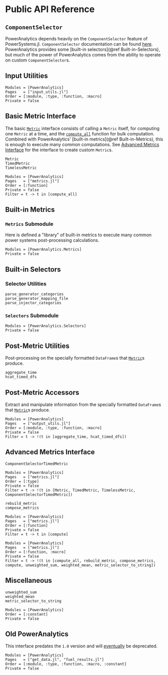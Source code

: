 # Public API Reference

## `ComponentSelector`

PowerAnalytics depends heavily on the `ComponentSelector` feature of PowerSystems.jl.
`ComponentSelector` documentation can be found
[here](https://nrel-sienna.github.io/PowerSystems.jl/stable/api/public/#InfrastructureSystems.ComponentSelector).
PowerAnalytics provides some [built-in selectors](@ref Built-in-Selectors), but much of the
power of PowerAnalytics comes from the ability to operate on custom `ComponentSelector`s.

## Input Utilities

```@autodocs
Modules = [PowerAnalytics]
Pages   = ["input_utils.jl"]
Order = [:module, :type, :function, :macro]
Private = false
```

## Basic Metric Interface

The basic [`Metric`](@ref) interface consists of calling a `Metric` itself, for computing
one `Metric` at a time, and the [`compute_all`](@ref) function for bulk computation. Combined with
PowerAnalytics' [built-in metrics](@ref Built-in-Metrics), this is enough to execute many
common computations. See [Advanced Metrics Interface](@ref) for the interface to create
custom `Metric`s.

```@docs
Metric
TimedMetric
TimelessMetric
```

```@autodocs
Modules = [PowerAnalytics]
Pages   = ["metrics.jl"]
Order = [:function]
Private = false
Filter = t -> t in [compute_all]
```

## Built-in Metrics

### `Metrics` Submodule

Here is defined a "library" of built-in metrics to execute many common power systems
post-processing calculations.

```@autodocs
Modules = [PowerAnalytics.Metrics]
Private = false
```

## Built-in Selectors

### Selector Utilities

```@docs
parse_generator_categories
parse_generator_mapping_file
parse_injector_categories
```

### `Selectors` Submodule

```@autodocs
Modules = [PowerAnalytics.Selectors]
Private = false
```

## Post-Metric Utilities

Post-processing on the specially formatted `DataFrame`s that [`Metric`](@ref)s produce.

```@docs
aggregate_time
hcat_timed_dfs
```

## Post-Metric Accessors

Extract and manipulate information from the specially formatted `DataFrame`s that [`Metric`](@ref)s produce.

```@autodocs
Modules = [PowerAnalytics]
Pages   = ["output_utils.jl"]
Order = [:module, :type, :function, :macro]
Private = false
Filter = t -> !(t in [aggregate_time, hcat_timed_dfs])
```

## Advanced Metrics Interface

```@docs
ComponentSelectorTimedMetric
```

```@autodocs
Modules = [PowerAnalytics]
Pages   = ["metrics.jl"]
Order = [:type]
Private = false
Filter = t -> !(t in [Metric, TimedMetric, TimelessMetric, ComponentSelectorTimedMetric])
```

```@docs
rebuild_metric
compose_metrics
```

```@autodocs
Modules = [PowerAnalytics]
Pages   = ["metrics.jl"]
Order = [:function]
Private = false
Filter = t -> t in [compute]
```

```@autodocs
Modules = [PowerAnalytics]
Pages   = ["metrics.jl"]
Order = [:function, :macro]
Private = false
Filter = t -> !(t in [compute_all, rebuild_metric, compose_metrics, compute, unweighted_sum, weighted_mean, metric_selector_to_string])
```

## Miscellaneous

```@docs
unweighted_sum
weighted_mean
metric_selector_to_string
```

```@autodocs
Modules = [PowerAnalytics]
Order = [:constant]
Private = false
```

## Old PowerAnalytics

This interface predates the `1.0` version and will [eventually](https://github.com/NREL-Sienna/PowerAnalytics.jl/issues/28) be deprecated.

```@autodocs
Modules = [PowerAnalytics]
Pages   = ["get_data.jl", "fuel_results.jl"]
Order = [:module, :type, :function, :macro, :constant]
Private = false
```
